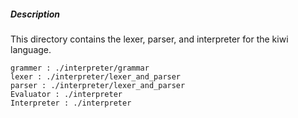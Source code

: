 ##### Description

This directory contains the lexer, parser, and interpreter for the kiwi language.

```
grammer : ./interpreter/grammar
lexer : ./interpreter/lexer_and_parser
parser : ./interpreter/lexer_and_parser
Evaluator : ./interpreter
Interpreter : ./interpreter
```